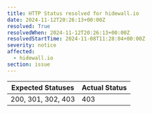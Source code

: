 ```yaml
---
title: HTTP Status resolved for hidewall.io
date: 2024-11-12T20:26:13+00:00Z
resolved: True
resolvedWhen: 2024-11-12T20:26:13+00:00Z
resolvedStartTime: 2024-11-08T11:28:04+00:00Z
severity: notice
affected:
  - hidewall.io
section: issue
---
```


| Expected Statuses | Actual Status  |
|-------------------|----------------|
| 200, 301, 302, 403 | 403 |
